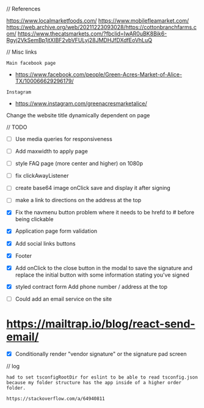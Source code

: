 // References

https://www.localmarketfoods.com/
https://www.mobilefleamarket.com/
https://web.archive.org/web/20211223093028/https://cottonbranchfarms.com/
https://www.thecatsmarkets.com/?fbclid=IwAR0uBK8Bik6-Rgyj2VkSemBp1jtXIBF2vbVFULyj28JMDHJfDXdfEoVhLuQ

// Misc links

`Main facebook page`

- https://www.facebook.com/people/Green-Acres-Market-of-Alice-TX/100066629296179/

`Instagram`

- https://www.instagram.com/greenacresmarketalice/

Change the website title dynamically dependent on page

// TODO

- [ ] Use media queries for responsiveness
- [ ] Add maxwidth to apply page
- [ ] style FAQ page (more center and higher) on 1080p
- [ ] fix clickAwayListener
- [ ] create base64 image onClick save and display it after signing
- [ ] make a link to directions on the address at the top

- [x] Fix the navmenu button problem where it needs to be hrefd to # before being clickable
- [x] Application page form validation

- [x] Add social links buttons

- [x] Footer

- [x] Add onClick to the close button in the modal to save the signature and replace the initial button with some information stating you've signed

- [x] styled contract form
      Add phone number / address at the top

- [ ] Could add an email service on the site

# https://mailtrap.io/blog/react-send-email/

- [x] Conditionally render "vendor signature" or the signature pad screen

// log

```
had to set tsconfigRootDir for eslint to be able to read tsconfig.json because my folder structure has the app inside of a higher order folder.

https://stackoverflow.com/a/64940811
```
